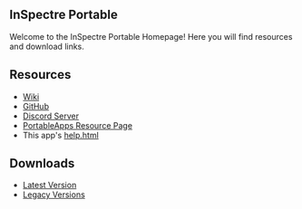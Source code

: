 ## InSpectre Portable
Welcome to the InSpectre Portable Homepage! Here you will find resources and download links.
## Resources
- [Wiki](https://github.com/JarlPenguin/InSpectrePortable/wiki)
- [GitHub](https://github.com/JarlPenguin/InSpectrePortable)
- [Discord Server](https://discord.gg/VVuZHqT)
- [PortableApps Resource Page](https://portableapps.com/node/58848)
- This app's [help.html](https://github.com/JarlPenguin/InSpectrePortable/tree/master/docs/help.html)

## Downloads
- [Latest Version](https://github.com/JarlPenguin/InSpectrePortable/releases/tag/0.0.6675.794)
- [Legacy Versions](https://github.com/JarlPenguin/InSpectrePortable/releases)
